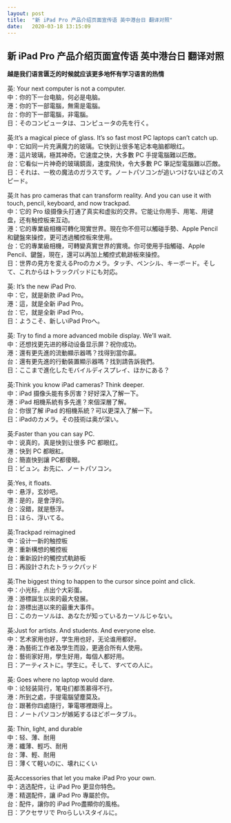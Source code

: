 ```yaml
---
layout: post
title:  "新 iPad Pro 产品介绍页面宣传语 英中港台日 翻译对照"
date:   2020-03-18 13:15:09
---
```

## 新 iPad Pro 产品介绍页面宣传语 英中港台日 翻译对照  

**越是我们语言匮乏的时候就应该更多地怀有学习语言的热情**

英: Your next computer is not a computer.  
中：你的下一台电脑，何必是电脑。  
港：你的下一部電腦，無需是電腦。  
台：你的下一部電腦，非電腦。  
日：そのコンピュータは、コンピュータの先を行く。  

英:It’s a magical piece of glass. It’s so fast most PC laptops can’t catch up.  
中：它如同一片充满魔力的玻璃。它快到让很多笔记本电脑都眼红。  
港：這片玻璃，極其神奇。它速度之快，大多數 PC 手提電腦難以匹敵。  
台：它看似一片神奇的玻璃鏡面，速度飛快，令大多數 PC 筆記型電腦難以匹敵。  
日：それは、一枚の魔法のガラスです。ノートパソコンが追いつけないほどのスピード。  

英:It has pro cameras that can transform reality. And you can use it with touch, pencil, keyboard, and now trackpad.  
中：它的 Pro 级摄像头打通了真实和虚拟的交界。它能让你用手、用笔、用键盘，还有触控板来互动。  
港：它的專業級相機可轉化現實世界。現在你不但可以觸碰手勢、Apple Pencil 和鍵盤來操控，更可透過觸控板來使用。  
台：它的專業級相機，可轉變真實世界的實境。你可使用手指觸碰、Apple Pencil、鍵盤，現在，還可以再加上觸控式軌跡板來操控。  
日：世界の見方を変えるProのカメラ。タッチ、ペンシル、キーボード。そして、これからはトラックパッドにも対応。  

英: It’s the new iPad Pro.  
中：它，就是新款 iPad Pro。  
港：這，就是全新 iPad Pro。  
台：它，就是全新 iPad Pro。  
日：ようこそ、新しいiPad Proへ。  

英: Try to find a more advanced mobile display. We’ll wait.  
中：还想找更先进的移动设备显示屏？祝你成功。  
港：還有更先進的流動顯示器嗎？找得到當你贏。  
台：還有更先進的行動裝置顯示器嗎？找到請告訴我們。  
日：ここまで進化したモバイルディスプレイ、ほかにある？  

英:Think you know iPad cameras?  Think deeper.  
中：iPad 摄像头能有多厉害？好好深入了解一下。  
港：iPad 相機系統有多先進？來個深層了解。  
台：你很了解 iPad 的相機系統？可以更深入了解一下。  
日：iPadのカメラ。その技術は奥が深い。  

英:Faster than you can say PC.  
中：说真的，真是快到让很多 PC 都眼红。  
港：快到 PC 都眼紅。  
台：簡直快到讓 PC都傻眼。  
日：ビュン。お先に、ノートパソコン。  

英:Yes, it floats.  
中：悬浮，玄妙吧。  
港：是的，是會浮的。  
台：沒錯，就是懸浮。  
日：ほら、浮いてる。  

英:Trackpad reimagined  
中：设计一新的触控板  
港：重新構想的觸控板  
台：重新設計的觸控式軌跡板  
日：再設計されたトラックパッド  

英:The biggest thing to happen to the cursor since point and click.  
中：小光标，点出个大彩蛋。  
港：游標誕生以來的最大發展。  
台：游標出道以來的最重大事件。  
日：このカーソルは、あなたが知っているカーソルじゃない。  

英:Just for artists. And students. And everyone else.  
中：艺术家用也好，学生用也好，无论谁用都好。  
港：為藝術工作者及學生而設，更適合所有人使用。  
台：藝術家好用，學生好用，每個人都好用。  
日：アーティストに。学生に。そして、すべての人に。  

英: Goes where no laptop would dare.  
中：论轻装简行，笔电们都羡慕得不行。  
港：所到之處，手提電腦望塵莫及。   
台：跟著你四處隨行，筆電哪裡跟得上。  
日：ノートパソコンが嫉妬するほどポータブル。  

英: Thin, light, and durable  
中：轻、薄、耐用  
港：纖薄、輕巧、耐用  
台：薄、輕、耐用  
日：薄くて軽いのに、壊れにくい  

英:Accessories that let you make iPad Pro your own.  
中：选选配件，让 iPad Pro 更显你特色。  
港：精選配件，讓 iPad Pro 專屬於你。  
台：配件，讓你的 iPad Pro盡顯你的風格。  
日：アクセサリで Proらしいスタイルに。  
